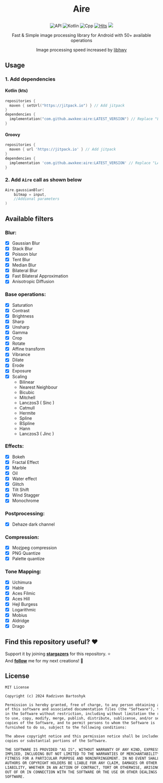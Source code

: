 <h1 align="center">

Aire

</h1>


<p align="center">
  <img alt="API" src="https://img.shields.io/badge/Api%2021+-50f270?logo=android&logoColor=black&style=for-the-badge"/></a>
  <img alt="Kotlin" src="https://img.shields.io/badge/Kotlin-a503fc?logo=kotlin&logoColor=white&style=for-the-badge"/></a>
  <img alt="Cpp" src="https://img.shields.io/static/v1?style=for-the-badge&message=C%2B%2B&color=00599C&logo=C%2B%2B&logoColor=FFFFFF&label="/></a> 
  <a href="https://hits.sh/github.com/awxkee/aire/"><img alt="Hits" src="https://hits.sh/github.com/awxkee/aire.svg?style=for-the-badge&label=Views&extraCount=10&color=54856b"/></a>
  <img src="https://img.shields.io/github/v/release/awxkee/aire?style=for-the-badge"/>
</p>

<div align="center">
            
Fast & Simple image processing library for Android with 50+ available operations

Image processing speed increased by [libhwy](https://github.com/google/highway)

</div>

## Usage

### 1. Add dependencies

#### Kotlin (kts)
```kotlin
repositories {
  maven { setUrl("https://jitpack.io") } // Add jitpack
}
dependencies {
  implementation("com.github.awxkee:aire:LATEST_VERSION") // Replace "LATEST_VERSION" with preferrend version tag
}
```

#### Groovy
```groovy
repositories {
  maven { url 'https://jitpack.io' } // Add jitpack
}
dependencies {
  implementation 'com.github.awxkee:aire:LATEST_VERSION' // Replace "LATEST_VERSION" with preferrend version tag
}
```

### 2. Add `Aire` call as shown below

```kotlin
Aire.gaussianBlur(
    bitmap = input,
    //Addional parameters
)
```

## Available filters

### Blur:

- [x] Gaussian Blur
- [x] Stack Blur
- [x] Poisson blur
- [x] Tent Blur
- [x] Median Blur
- [x] Bilateral Blur
- [x] Fast Bilateral Approximation
- [x] Anisotropic Diffusion

### Base operations:

- [x] Saturation
- [x] Contrast
- [x] Brightness
- [x] Sharp
- [x] Unsharp
- [x] Gamma
- [x] Crop
- [x] Rotate
- [x] Affine transform
- [x] Vibrance
- [x] Dilate
- [x] Erode
- [x] Exposure
- [x] Scaling
    * Bilinear
    * Nearest Neighbour
    * Bicubic
    * Mitchell
    * Lanczos3 ( Sinc )
    * Catmull
    * Hermite
    * Spline
    * BSpline
    * Hann
    * Lanczos3 ( Jinc )

### Effects:

- [x] Bokeh
- [x] Fractal Effect
- [x] Marble
- [x] Oil
- [x] Water effect
- [x] Glitch
- [x] Tilt Shift
- [x] Wind Stagger
- [x] Monochrome

### Postprocessing:

- [x] Dehaze dark channel

### Compression:

- [x] Mozjpeg compression
- [x] PNG Quantize
- [x] Palette quantize

### Tone Mapping:
- [x] Uchimura
- [x] Hable
- [x] Aces Filmic
- [x] Aces Hill
- [x] Hejl Burgess
- [x] Logarithmic
- [x] Mobius
- [x] Aldridge
- [x] Drago

## Find this repository useful? :heart:
Support it by joining __[stargazers](https://github.com/awxkee/aire/stargazers)__ for this repository. :star: <br>
And __[follow](https://github.com/awxkee)__ me for my next creations! 🤩

## License
```xml
MIT License

Copyright (c) 2024 Radzivon Bartoshyk

Permission is hereby granted, free of charge, to any person obtaining a copy
of this software and associated documentation files (the "Software"), to deal
in the Software without restriction, including without limitation the rights
to use, copy, modify, merge, publish, distribute, sublicense, and/or sell
copies of the Software, and to permit persons to whom the Software is
furnished to do so, subject to the following conditions:

The above copyright notice and this permission notice shall be included in all
copies or substantial portions of the Software.

THE SOFTWARE IS PROVIDED "AS IS", WITHOUT WARRANTY OF ANY KIND, EXPRESS OR
IMPLIED, INCLUDING BUT NOT LIMITED TO THE WARRANTIES OF MERCHANTABILITY,
FITNESS FOR A PARTICULAR PURPOSE AND NONINFRINGEMENT. IN NO EVENT SHALL THE
AUTHORS OR COPYRIGHT HOLDERS BE LIABLE FOR ANY CLAIM, DAMAGES OR OTHER
LIABILITY, WHETHER IN AN ACTION OF CONTRACT, TORT OR OTHERWISE, ARISING FROM,
OUT OF OR IN CONNECTION WITH THE SOFTWARE OR THE USE OR OTHER DEALINGS IN THE
SOFTWARE.
```
